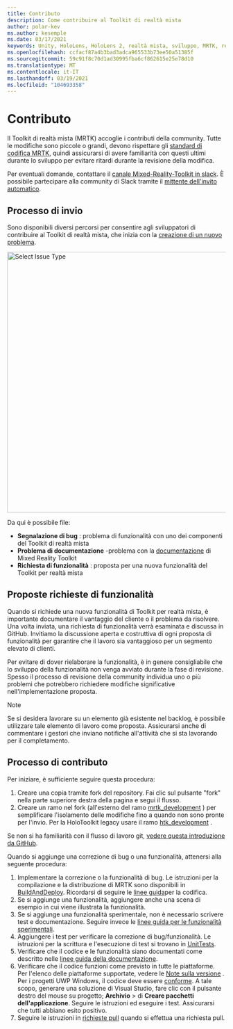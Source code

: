 ```yaml
---
title: Contributo
description: Come contribuire al Toolkit di realtà mista
author: polar-kev
ms.author: kesemple
ms.date: 03/17/2021
keywords: Unity, HoloLens, HoloLens 2, realtà mista, sviluppo, MRTK, report sui bug,
ms.openlocfilehash: ccfacf87a4b3bad3adca965533b73ee50a51385f
ms.sourcegitcommit: 59c91f8c70d1ad30995fba6cf862615e25e78d10
ms.translationtype: MT
ms.contentlocale: it-IT
ms.lasthandoff: 03/19/2021
ms.locfileid: "104693358"
---
```

# <a name="contributing"></a>Contributo

Il Toolkit di realtà mista (MRTK) accoglie i contributi della community. Tutte le modifiche sono piccole o grandi, devono rispettare gli [standard di codifica MRTK](coding-guidelines.md), quindi assicurarsi di avere familiarità con questi ultimi durante lo sviluppo per evitare ritardi durante la revisione della modifica.

Per eventuali domande, contattare il [canale Mixed-Reality-Toolkit in slack](https://holodevelopers.slack.com/messages/C2H4HT858).
È possibile partecipare alla community di Slack tramite il [mittente dell'invito automatico](https://holodevelopersslack.azurewebsites.net/).

## <a name="submission-process"></a>Processo di invio

Sono disponibili diversi percorsi per consentire agli sviluppatori di contribuire al Toolkit di realtà mista, che inizia con la [creazione di un nuovo problema](https://github.com/Microsoft/MixedRealityToolkit-Unity/issues/new/choose).

<img src="../features/images/contributing/SelectIssueType.png" width="600" alt="Select Issue Type">

Da qui è possibile file:

- **Segnalazione di bug** : problema di funzionalità con uno dei componenti del Toolkit di realtà mista
- **Problema di documentazione** -problema con la [documentazione](https://microsoft.github.io/MixedRealityToolkit-Unity) di Mixed Reality Toolkit
- **Richiesta di funzionalità** : proposta per una nuova funzionalità del Toolkit per realtà mista

## <a name="proposing-feature-requests"></a>Proposte richieste di funzionalità

Quando si richiede una nuova funzionalità di Toolkit per realtà mista, è importante documentare il vantaggio del cliente o il problema da risolvere. Una volta inviata, una richiesta di funzionalità verrà esaminata e discussa in GitHub. Invitiamo la discussione aperta e costruttiva di ogni proposta di funzionalità per garantire che il lavoro sia vantaggioso per un segmento elevato di clienti.

Per evitare di dover rielaborare la funzionalità, è in genere consigliabile che lo sviluppo della funzionalità non venga avviato durante la fase di revisione. Spesso il processo di revisione della community individua uno o più problemi che potrebbero richiedere modifiche significative nell'implementazione proposta.

> [!NOTE]
> Se si desidera lavorare su un elemento già esistente nel backlog, è possibile utilizzare tale elemento di lavoro come proposta. Assicurarsi anche di commentare i gestori che inviano notifiche all'attività che si sta lavorando per il completamento.

## <a name="contribution-process"></a>Processo di contributo

Per iniziare, è sufficiente seguire questa procedura:

1. Creare una copia tramite fork del repository. Fai clic sul pulsante "fork" nella parte superiore destra della pagina e segui il flusso.
1. Creare un ramo nel fork (all'esterno del ramo [mrtk_development](https://github.com/microsoft/mixedrealitytoolkit-unity/tree/mrtk_development) ) per semplificare l'isolamento delle modifiche fino a quando non sono pronte per l'invio. Per la HoloToolkit legacy usare il ramo [htk_development](https://github.com/Microsoft/MixedRealityToolkit-Unity/tree/htk_development) .

Se non si ha familiarità con il flusso di lavoro git, [vedere questa introduzione da GitHub](https://guides.github.com/activities/hello-world/).

Quando si aggiunge una correzione di bug o una funzionalità, attenersi alla seguente procedura:

1. Implementare la correzione o la funzionalità di bug. Le istruzioni per la compilazione e la distribuzione di MRTK sono disponibili in [BuildAndDeploy](../updates-deployment/build-and-deploy.md). Ricordarsi di seguire le [linee guida](../contributing/coding-guidelines.md)per la codifica.
1. Se si aggiunge una funzionalità, aggiungere anche una scena di esempio in cui viene illustrata la funzionalità.
1. Se si aggiunge una funzionalità sperimentale, non è necessario scrivere test e documentazione. Seguire invece le [linee guida per le funzionalità sperimentali](../contributing/experimental-features.md).
1. Aggiungere i test per verificare la correzione di bug/funzionalità. Le istruzioni per la scrittura e l'esecuzione di test si trovano in [UnitTests](../contributing/unit-tests.md).
1. Verificare che il codice e le funzionalità siano documentati come descritto nelle [linee guida della documentazione](../contributing/documentation-guide.md).
1. Verificare che il codice funzioni come previsto in tutte le piattaforme. Per l'elenco delle piattaforme supportate, vedere le [Note sulla versione](../release-notes/mrtk-26-release-notes.md) . Per i progetti UWP Windows, il codice deve essere [conforme](https://developer.microsoft.com/windows/develop/app-certification-kit). A tale scopo, generare una soluzione di Visual Studio, fare clic con il pulsante destro del mouse su progetto; **Archivio**  >  di **Creare pacchetti dell'applicazione**. Seguire le istruzioni ed eseguire i test. Assicurarsi che tutti abbiano esito positivo.
1. Seguire le istruzioni in [richieste pull](../contributing/pull-requests.md) quando si effettua una richiesta pull.
